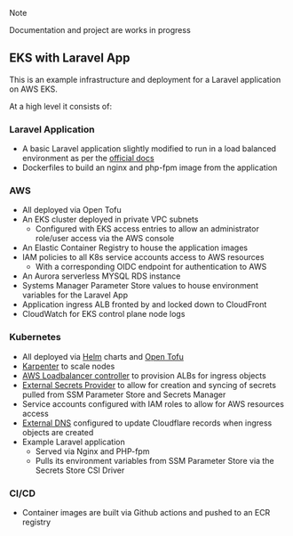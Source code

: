 > [!Note]
> Documentation and project are works in progress

## EKS with Laravel App
This is an example infrastructure and deployment for a Laravel application on AWS EKS.

At a high level it consists of:
### Laravel Application
- A basic Laravel application slightly modified to run in a load balanced environment as per the [official docs](https://laravel.com/docs/11.x/requests#configuring-trusted-proxies)
- Dockerfiles to build an nginx and php-fpm image from the application
### AWS
- All deployed via Open Tofu
- An EKS cluster deployed in private VPC subnets 
  - Configured with EKS access entries to allow an administrator role/user access via the AWS console
- An Elastic Container Registry to house the application images
- IAM policies to all K8s service accounts access to AWS resources
  - With a corresponding OIDC endpoint for authentication to AWS
- An Aurora serverless MYSQL RDS instance
- Systems Manager Parameter Store values to house environment variables for the Laravel App
- Application ingress ALB fronted by and locked down to CloudFront
- CloudWatch for EKS control plane node logs
### Kubernetes
- All deployed via [Helm](https://helm.sh) charts and [Open Tofu](https://opentofu.org)
- [Karpenter](https://karpenter.sh) to scale nodes
- [AWS Loadbalancer controller](https://kubernetes-sigs.github.io/aws-load-balancer-controller/latest/) to provision ALBs for ingress objects
- [External Secrets Provider](https://external-secrets.io/latest/) to allow for creation and syncing of secrets pulled from SSM Parameter Store and Secrets Manager
- Service accounts configured with IAM roles to allow for AWS resources access
- [External DNS](https://kubernetes-sigs.github.io/external-dns/latest/) configured to update Cloudflare records when ingress objects are created
- Example Laravel application
  - Served via Nginx and PHP-fpm
  - Pulls its environment variables from SSM Parameter Store via the Secrets Store CSI Driver
### CI/CD
- Container images are built via Github actions and pushed to an ECR registry
